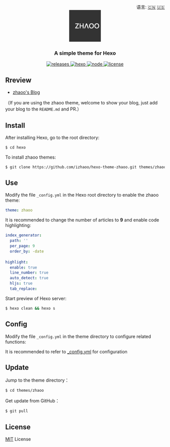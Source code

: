 <div align="right">
  语言:
  <a title="简体中文" href="https://github.com/izhaoo/hexo-theme-zhaoo/blob/master/README.md">🇨🇳</a>
  <a title="English" href="https://github.com/izhaoo/hexo-theme-zhaoo/blob/master/README_EN.md">🇺🇸</a>
</div>

<div align="center">
  <a href="https://github.com/izhaoo/hexo-theme-zhaoo/" target="_blank" rel="noopener noreferrer">
    <img src="./source/image/zhaoo-logo.png" alt="zhaoo logo" width="100">
  </a>
</div>

<h3 align="center">A simple theme for Hexo</h3>  

<div align="center">
  <a href="https://github.com/izhaoo/hexo-theme-zhaoo/releases" target="_blank" rel="noopener noreferrer">
    <img alt="releases" src="https://img.shields.io/badge/releases-v1.0.0-blue.svg?style=flat-square&longCache=true">
  </a>
  <a href="https://hexo.io" target="_blank" rel="noopener noreferrer">
    <img alt="hexo" src="https://img.shields.io/badge/hexo-%3E=4.0.0-blue.svg?style=flat-square&logo=hexo&longCache=true">
  </a>
  <a href="https://nodejs.org" target="_blank" rel="noopener noreferrer">
    <img alt="node" src="https://img.shields.io/badge/node-%3E=10.9.0-green.svg?style=flat-square&logo=Node.js&longCache=true">
  </a>
  <a href="(https://github.com/izhaoo/hexo-theme-zhaoo/blob/master/LICENSE" target="_blank" rel="noopener noreferrer">
    <img alt="license" src="https://img.shields.io/badge/license-MIT-green.svg?style=flat-square&longCache=true">
  </a>
</div>

## Rreview

- [zhaoo's Blog](https://www.izhaoo.com)

（If you are using the zhaoo theme, welcome to show your blog, just add your blog to the `README.md` and PR.）


## Install

After installing Hexo, go to the root directory:

```bash
$ cd hexo
```

To install zhaoo themes:

```bash
$ git clone https://github.com/izhaoo/hexo-theme-zhaoo.git themes/zhaoo
```

## Use

Modify the file `_config.yml` in the Hexo root directory to enable the zhaoo theme:

```yml
theme: zhaoo
```

It is recommended to change the number of articles to **9** and enable code highlighting:

```yml
index_generator:
  path: ''
  per_page: 9
  order_by: -date

highlight:
  enable: true
  line_number: true
  auto_detect: true
  hljs: true
  tab_replace:
```

Start preview of Hexo server:

```bash
$ hexo clean && hexo s
```

## Config

Modify the file `_config.yml` in the theme directory to configure related functions:

It is recommended to refer to [_config.yml](https://github.com/izhaoo/hexo-theme-zhaoo/blob/master/_config.yml) for configuration

## Update

Jump to the theme directory：

```bash
$ cd themes/zhaoo
```

Get update from GitHub：

```bash
$ git pull
```

## License

[MIT](https://github.com/izhaoo/hexo-theme-zhaoo/blob/master/LICENSE) License